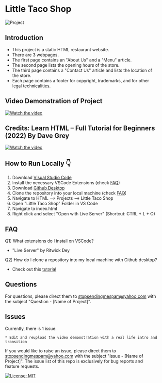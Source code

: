 # Little Taco Shop

![Project](https://img.shields.io/badge/Project-lightorange)

## Introduction
* This project is a static HTML restaurant website. 
* There are 3 webpages.
* The first page contains an "About Us" and a "Menu" article.
* The second page lists the opening hours of the store.
* The third page contains a "Contact Us" article and lists the location of the store.
* Each page contains a footer for copyright, trademarks, and for other legal technicalities.

## Video Demonstration of Project
[![Watch the video](https://img.youtube.com/vi/IupvXEB56Nc/0.jpg)](https://www.youtube.com/watch?v=IupvXEB56Nc)

## Credits: Learn HTML – Full Tutorial for Beginners (2022) By Dave Grey
[![Watch the video](https://img.youtube.com/vi/kUMe1FH4CHE/0.jpg)](https://www.youtube.com/watch?v=kUMe1FH4CHE)

## How to Run Locally 👇
1. Download [Visual Studio Code](https://code.visualstudio.com/download)
2. Install the necessary VSCode Extensions (check [FAQ](#faq))
3. Download [Github Desktop](https://desktop.github.com/)
4. Clone the repository into your local machine (check [FAQ](#faq))
5. Navigate to HTML --> Projects --> Little Taco Shop
6. Open "Little Taco Shop" Folder in VS Code
7. Navigate to index.html
8. Right click and select "Open with Live Server" (Shortcut: CTRL + L + O)

## FAQ
Q1) What extensions do I install on VSCode? <br>
* "Live Server" by Ritwick Dey

Q2) How do I clone a repository into my local machine with Github desktop? <br>
* Check out this [tutorial](https://www.youtube.com/watch?v=PoZNIbs_wx8)

## Questions
For questions, please direct them to stopsendingmespam@yahoo.com with the subject "Question - [Name of Project]".

## Issues
Currently, there is 1 issue.
```
* Edit and reupload the video demonstration with a real life intro and transition
```
If you would like to raise an issue, please direct them to stopsendingmespam@yahoo.com with the subject "Issue - [Name of Project]".
The issue list of this repo is exclusively for bug reports and feature requests.

[![License: MIT](https://img.shields.io/badge/License-MIT%202024-orange.svg)](https://opensource.org/license/mit)
